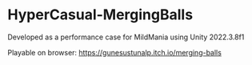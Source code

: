 # HyperCasual-MergingBalls
Developed as a performance case for MildMania using Unity 2022.3.8f1

Playable on browser: https://gunesustunalp.itch.io/merging-balls
